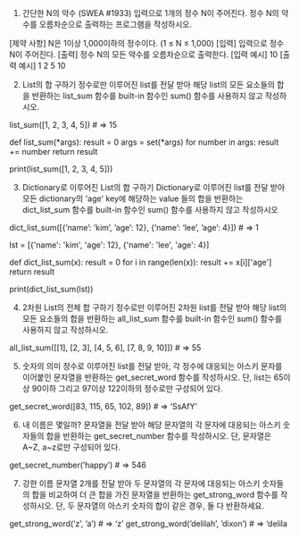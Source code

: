 1. 간단한 N의 약수 (SWEA #1933)
입력으로 1개의 정수 N이 주어진다. 정수 N의 약수를 오름차순으로 출력하는
프로그램을 작성하시오.

[제약 사항]
N은 1이상 1,000이하의 정수이다. (1 ≤ N ≤ 1,000)
[입력]
입력으로 정수 N이 주어진다.
[출력]
정수 N의 모든 약수를 오름차순으로 출력한다.
[입력 예시]
10
[출력 예시]
1 2 5 10




2. List의 합 구하기
정수로만 이루어진 list를 전달 받아 해당 list의 모든 요소들의 합을 반환하는
list_sum 함수를 built-in 함수인 sum() 함수를 사용하지 않고 작성하시오.

list_sum([1, 2, 3, 4, 5]) # => 15

def list_sum(*args):
    result = 0
    args = set(*args)
    for number in args:
        result += number
    return result

print(list_sum([1, 2, 3, 4, 5]))

3. Dictionary로 이루어진 List의 합 구하기
Dictionary로 이루어진 list를 전달 받아 모든 dictionary의 'age' key에 해당하는 value
들의 합을 반환하는 dict_list_sum 함수를 built-in 함수인 sum() 함수를 사용하지 않고
작성하시오

dict_list_sum([{’name’: ’kim’, ’age’: 12},
{’name’: ‘lee’, ’age’: 4}]) # => 1

lst = [{'name': 'kim', 'age': 12},
{'name': 'lee', 'age': 4}]

def dict_list_sum(x):
    result = 0
    for i in range(len(x)):
        result += x[i]['age']
        return result

print(dict_list_sum(lst))

4. 2차원 List의 전체 합 구하기
정수로만 이루어진 2차원 list를 전달 받아 해당 list의 모든 요소들의 합을 반환하는
all_list_sum 함수를 built-in 함수인 sum() 함수를 사용하지 않고 작성하시오.

all_list_sum([[1], [2, 3], [4, 5, 6], [7, 8, 9, 10]]) # => 55

5. 숫자의 의미
정수로 이루어진 list를 전달 받아, 각 정수에 대응되는 아스키 문자를 이어붙인
문자열을 반환하는 get_secret_word 함수를 작성하시오. 
단, list는 65이상 90이하 그리고 97이상 122이하의 정수로만 구성되어 있다.

get_secret_word([83, 115, 65, 102, 89]) # => ‘SsAfY’


6. 내 이름은 몇일까?
문자열을 전달 받아 해당 문자열의 각 문자에 대응되는 아스키 숫자들의 합을 반환하는
get_secret_number 함수를 작성하시오. 단, 문자열은 A~Z, a~z로만 구성되어 있다.

get_secret_number(’happy’) # => 546

7. 강한 이름
문자열 2개를 전달 받아 두 문자열의 각 문자에 대응되는 아스키 숫자들의 합을
비교하여 더 큰 합을 가진 문자열을 반환하는 get_strong_word 함수를 작성하시오.
단, 두 문자열의 아스키 숫자의 합이 같은 경우, 둘 다 반환하세요.

get_strong_word(’z’, ’a’) # => ‘z’
get_strong_word(’delilah’, ’dixon’) # => ‘delila